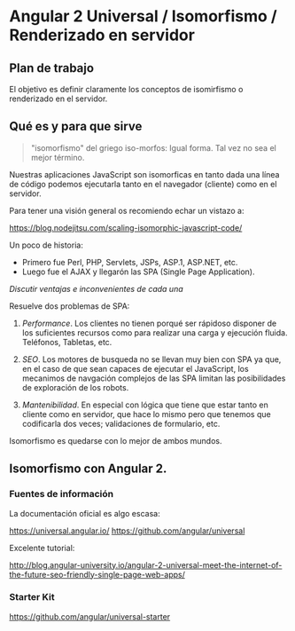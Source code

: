 # Angular 2 Universal / Isomorfismo / Renderizado en servidor

## Plan de trabajo

El objetivo es definir claramente los conceptos de isomirfismo o renderizado en el servidor. 

## Qué es y para que sirve

> "isomorfismo" del griego iso-morfos: Igual forma. Tal vez no sea el mejor término.

Nuestras aplicaciones JavaScript son isomorficas en tanto dada una línea de código podemos ejecutarla tanto en el navegador (cliente) como en el servidor.

Para tener una visión general os recomiendo echar un vistazo a:

https://blog.nodejitsu.com/scaling-isomorphic-javascript-code/

Un poco de historia:

* Primero fue Perl, PHP, Servlets, JSPs, ASP.1, ASP.NET, etc. 
* Luego fue el AJAX y llegarón las SPA (Single Page Application).

_Discutir ventajas e inconvenientes de cada una_

Resuelve dos problemas de SPA:

1. *Performance*. Los clientes no tienen porqué ser rápidoso disponer de los suficientes recursos como para realizar una carga y ejecución fluida. Teléfonos, Tabletas, etc.

2. *SEO*. Los motores de busqueda no se llevan muy bien con SPA ya que, en el caso de que sean capaces de ejecutar el JavaScript, los mecanimos de navgación complejos de las SPA 
limitan las posibilidades de exploración de los robots.

3. *Mantenibilidad*. En especial con lógica que tiene que estar tanto en cliente como en servidor, que hace lo mismo pero que tenemos que codificarla dos veces; validaciones de formulario, etc.

Isomorfismo es quedarse con lo mejor de ambos mundos.

## Isomorfismo con Angular 2.

### Fuentes de información

La documentación oficial es algo escasa:

https://universal.angular.io/
https://github.com/angular/universal

Excelente tutorial:

http://blog.angular-university.io/angular-2-universal-meet-the-internet-of-the-future-seo-friendly-single-page-web-apps/

### Starter Kit

https://github.com/angular/universal-starter